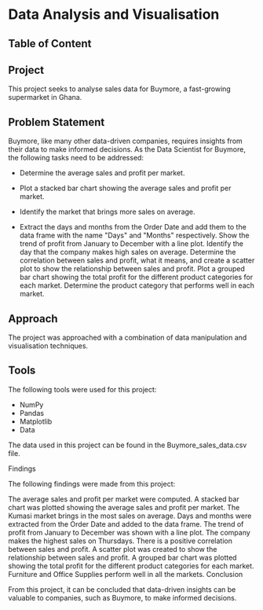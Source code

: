 <h1>Data Analysis and Visualisation</h1>

<h2>Table of Content</h2>

<a id="project"></a>
<h2>Project</h2>

This project seeks to analyse sales data for Buymore, a fast-growing supermarket in Ghana.

<a id="statement"></a>
<h2>Problem Statement</h2>

Buymore, like many other data-driven companies, requires insights from their data to make informed decisions. As the Data Scientist for Buymore, the following tasks need to be addressed:

- Determine the average sales and profit per market.

- Plot a stacked bar chart showing the average sales and profit per market.

- Identify the market that brings more sales on average.

- Extract the days and months from the Order Date and add them to the data frame with the name "Days" and "Months" respectively.
Show the trend of profit from January to December with a line plot.
Identify the day that the company makes high sales on average.
Determine the correlation between sales and profit, what it means, and create a scatter plot to show the relationship between sales and profit.
Plot a grouped bar chart showing the total profit for the different product categories for each market.
Determine the product category that performs well in each market.

<h2>Approach</h2>

The project was approached with a combination of data manipulation and visualisation techniques.

<a id="tools"></a>
<h2>Tools</h2>

The following tools were used for this project:

- NumPy
- Pandas
- Matplotlib
- Data

The data used in this project can be found in the Buymore_sales_data.csv file.

Findings

The following findings were made from this project:

The average sales and profit per market were computed.
A stacked bar chart was plotted showing the average sales and profit per market.
The Kumasi market brings in the most sales on average.
Days and months were extracted from the Order Date and added to the data frame.
The trend of profit from January to December was shown with a line plot.
The company makes the highest sales on Thursdays.
There is a positive correlation between sales and profit.
A scatter plot was created to show the relationship between sales and profit.
A grouped bar chart was plotted showing the total profit for the different product categories for each market.
Furniture and Office Supplies perform well in all the markets.
Conclusion

From this project, it can be concluded that data-driven insights can be valuable to companies, such as Buymore, to make informed decisions.
